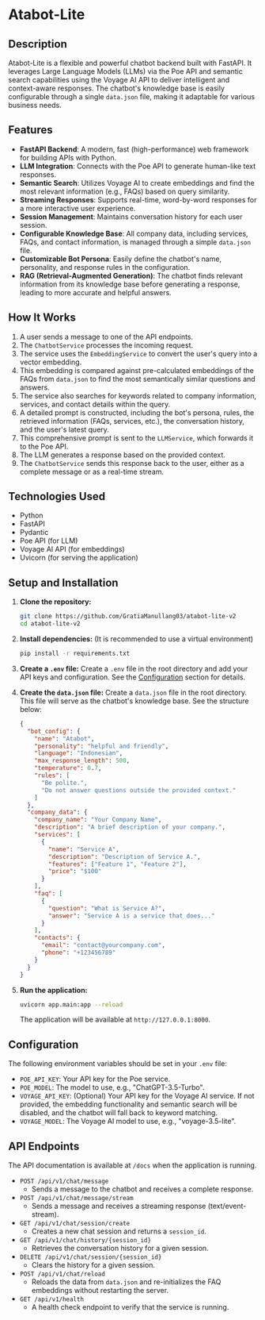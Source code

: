 # Atabot-Lite

## Description

Atabot-Lite is a flexible and powerful chatbot backend built with FastAPI. It leverages Large Language Models (LLMs) via the Poe API and semantic search capabilities using the Voyage AI API to deliver intelligent and context-aware responses. The chatbot's knowledge base is easily configurable through a single `data.json` file, making it adaptable for various business needs.

## Features

  - **FastAPI Backend**: A modern, fast (high-performance) web framework for building APIs with Python.
  - **LLM Integration**: Connects with the Poe API to generate human-like text responses.
  - **Semantic Search**: Utilizes Voyage AI to create embeddings and find the most relevant information (e.g., FAQs) based on query similarity.
  - **Streaming Responses**: Supports real-time, word-by-word responses for a more interactive user experience.
  - **Session Management**: Maintains conversation history for each user session.
  - **Configurable Knowledge Base**: All company data, including services, FAQs, and contact information, is managed through a simple `data.json` file.
  - **Customizable Bot Persona**: Easily define the chatbot's name, personality, and response rules in the configuration.
  - **RAG (Retrieval-Augmented Generation)**: The chatbot finds relevant information from its knowledge base before generating a response, leading to more accurate and helpful answers.

## How It Works

1.  A user sends a message to one of the API endpoints.
2.  The `ChatbotService` processes the incoming request.
3.  The service uses the `EmbeddingService` to convert the user's query into a vector embedding.
4.  This embedding is compared against pre-calculated embeddings of the FAQs from `data.json` to find the most semantically similar questions and answers.
5.  The service also searches for keywords related to company information, services, and contact details within the query.
6.  A detailed prompt is constructed, including the bot's persona, rules, the retrieved information (FAQs, services, etc.), the conversation history, and the user's latest query.
7.  This comprehensive prompt is sent to the `LLMService`, which forwards it to the Poe API.
8.  The LLM generates a response based on the provided context.
9.  The `ChatbotService` sends this response back to the user, either as a complete message or as a real-time stream.

## Technologies Used

  - Python
  - FastAPI
  - Pydantic
  - Poe API (for LLM)
  - Voyage AI API (for embeddings)
  - Uvicorn (for serving the application)

## Setup and Installation

1.  **Clone the repository:**

    ```bash
    git clone https://github.com/GratiaManullang03/atabot-lite-v2
    cd atabot-lite-v2
    ```

2.  **Install dependencies:**
    (It is recommended to use a virtual environment)

    ```bash
    pip install -r requirements.txt
    ```

3.  **Create a `.env` file:**
    Create a `.env` file in the root directory and add your API keys and configuration. See the [Configuration](https://www.google.com/search?q=%23configuration) section for details.

4.  **Create the `data.json` file:**
    Create a `data.json` file in the root directory. This file will serve as the chatbot's knowledge base. See the structure below:

    ```json
    {
      "bot_config": {
        "name": "Atabot",
        "personality": "helpful and friendly",
        "language": "Indonesian",
        "max_response_length": 500,
        "temperature": 0.7,
        "rules": [
          "Be polite.",
          "Do not answer questions outside the provided context."
        ]
      },
      "company_data": {
        "company_name": "Your Company Name",
        "description": "A brief description of your company.",
        "services": [
          {
            "name": "Service A",
            "description": "Description of Service A.",
            "features": ["Feature 1", "Feature 2"],
            "price": "$100"
          }
        ],
        "faq": [
          {
            "question": "What is Service A?",
            "answer": "Service A is a service that does..."
          }
        ],
        "contacts": {
          "email": "contact@yourcompany.com",
          "phone": "+123456789"
        }
      }
    }
    ```

5.  **Run the application:**

    ```bash
    uvicorn app.main:app --reload
    ```

    The application will be available at `http://127.0.0.1:8000`.

## Configuration

The following environment variables should be set in your `.env` file:

  - `POE_API_KEY`: Your API key for the Poe service.
  - `POE_MODEL`: The model to use, e.g., "ChatGPT-3.5-Turbo".
  - `VOYAGE_API_KEY`: (Optional) Your API key for the Voyage AI service. If not provided, the embedding functionality and semantic search will be disabled, and the chatbot will fall back to keyword matching.
  - `VOYAGE_MODEL`: The Voyage AI model to use, e.g., "voyage-3.5-lite".

## API Endpoints

The API documentation is available at `/docs` when the application is running.

  - `POST /api/v1/chat/message`
      - Sends a message to the chatbot and receives a complete response.
  - `POST /api/v1/chat/message/stream`
      - Sends a message and receives a streaming response (text/event-stream).
  - `GET /api/v1/chat/session/create`
      - Creates a new chat session and returns a `session_id`.
  - `GET /api/v1/chat/history/{session_id}`
      - Retrieves the conversation history for a given session.
  - `DELETE /api/v1/chat/session/{session_id}`
      - Clears the history for a given session.
  - `POST /api/v1/chat/reload`
      - Reloads the data from `data.json` and re-initializes the FAQ embeddings without restarting the server.
  - `GET /api/v1/health`
      - A health check endpoint to verify that the service is running.